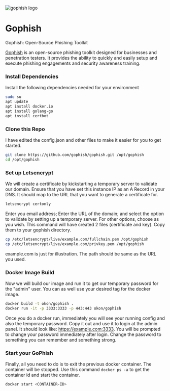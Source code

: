 ![gophish logo](https://raw.github.com/gophish/gophish/master/static/images/gophish_purple.png)

Gophish
=======

Gophish: Open-Source Phishing Toolkit

[Gophish](https://getgophish.com) is an open-source phishing toolkit designed for businesses and penetration testers. It provides the ability to quickly and easily setup and execute phishing engagements and security awareness training.

### Install Dependencies
Install the following dependencies needed for your environment

```sh
sudo su
apt update
apt install docker.io
apt install golang-go
apt install certbot
```


### Clone this Repo
I have edited the config.json and other files to make it easier for you to get started.

```sh
git clone https://github.com/gophish/gophish.git /opt/gophish
cd /opt/gophish
```

### Set up Letsencrypt
We will create a certificate by kickstarting a temporary server to validate our domain. Ensure that you have set this instance IP as an A Record in your DNS. It should map to the URL that you want to generate a certificate for.

```sh
letsencrypt certonly
```

Enter you email address; Enter the URL of the domain; and select the option to validate by setting up a temporary server. For other options, choose as you wish. This command will have created 2 files (certificate and key). Copy them to your gophish directory.

```sh
cp /etc/letsencrypt/live/example.com/fullchain.pem /opt/gophish
cp /etc/letsencrypt/live/example.com/privkey.pem /opt/gophish
```

example.com is just for illustration. The path should be same as the URL you used.


### Docker Image Build
Now we will build our image and run it to get our temporary password for the "admin" user. You can as well use your desired tag for the docker image.

```sh
docker build -t okon/gophish .
docker run -it -p 3333:3333 -p 443:443 okon/gophish
```

Once you do a docker run, immediately you will see your running config and also the temporary password. Copy it out and use it to login at the admin panel. It should look like: https://example.com:3333. You will be prompted to change your password immediately after login. Change the password to something you can remember and something strong.

### Start your GoPhish
Finally, all you need to do is to exit the previous docker container. The container will be stopped. Use this command ```docker ps -a``` to get the container id and start the container.

```sh
docker start <CONTAINER-ID>
```

